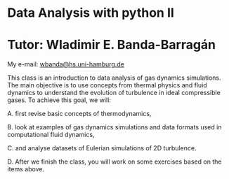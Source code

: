 # Data Analysis with python II

# Tutor: Wladimir E. Banda-Barragán
My e-mail: wbanda@hs.uni-hamburg.de

This class is an introduction to data analysis of gas dynamics simulations. The main objective is to use concepts from thermal physics and fluid dynamics to understand the evolution of turbulence in ideal compressible gases. To achieve this goal, we will:

A. first revise basic concepts of thermodynamics,


B. look at examples of gas dynamics simulations and data formats used in computational fluid dynamics,


C. and analyse datasets of Eulerian simulations of 2D turbulence.


D. After we finish the class, you will work on some exercises based on the items above.
